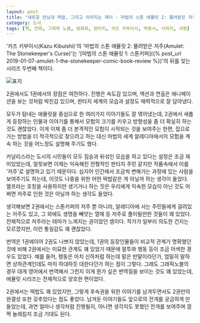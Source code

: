 ```yaml
---
layout: post
title: "새로운 만남과 떡밥, 그리고 이어지는 재미 - 마법의 스톤 애뮬릿 2: 물려받은 저주"
category: 도서
tags: [책, 만화, 그래픽 노블, 영화화, 판타지, 카즈 키부이시, 박중서, 사파리, 서평]
---
```


'카즈 키부이시(Kazu Kibuishi)'의
'마법의 스톤 애뮬릿 2: 물려받은 저주(Amulet: The Stonekeeper's Curse)'는
'[마법의 스톤 애뮬릿 1: 스톤키퍼]({% post_url 2019-01-07-amulet-1-the-stonekeeper-comic-book-review %})'의 뒤를 잊는
시리즈 두번째 책이다.

![표지](https://lh3.googleusercontent.com/QBim4lLYmSv9iJAujKT5i8juSTyf04x5RAKS0XKLkBpHeTAJa9FQzSYrxhu8pE8FN-gBkZqvPCFIgQ=s480)

2권에서도 1권에서의 장점은 여전하다.
진행은 속도감 있으며,
액션과 연출은 애니메이션을 보는 것처럼 박진감 있으며,
판타지 세계의 모습과 설정도 매력적으로 잘 담아냈다.

모두가 탐내는 애뮬릿을 중심으로 한 여러가지 이야기들도 잘 엮어냈는데,
2권에서 새롭게 등장하는 인물과 이야기를 통해서
모험의 크기를 키우고 방향성을 좀 더 확실히 하는 것도 괜찮았다.
이게 이제 좀 더 본격적인 모험이 시작되는 것을 보여주는 한편,
집으로 가는 방법을 더 적극적으로 찾으려고 하는 대신
마법의 세계 알레디아에서의 모험을 계속 하는 것을 어느정도 설명해 주기도 했다.

카날리스라는 도시의 시민들이 모두 짐승과 뒤섞인 모습을 하고 있다는 설정은 조금 재미있었는데,
얼핏보면 이제는 익숙해진 전형적인 판타지 주민 같지만
작품속에서 이를 '저주'로 설명하고 있기 때문이다.
심지어 인간에서 조금씩 변해가는 과정에 있는 사람을 보여주기도 하는데,
이것도 나중을 위한 어떤 떡밥같은 게 아닐까 하는 생각이 들었다.
엘프라는 호칭을 사용하지만
생기거나 하는 짓은 우리에게 익숙한 모습이 아닌 것도
어쩌면 저주로 인한 것은 아닐까 하는 생각도 들었다.

생각해보면 2권에서는 스톤키퍼의 저주 뿐 아니라,
알레디아에 사는 주민들에게 걸려있는 저주도 있고,
그 외에도 생명을 빼앗는 열매 등 저주로 풀이될만한 것들이 꽤 있었다.
전체적으로 저주라는 테마가 느껴지는 권이었던 셈이다.
작가가 일부러 의도한 건지는 모르겠지만, 이런 통일감도 꽤 괜찮았다.

번역은 1권에이어 2권도 나쁘지 않았는데,
1권의 등장인물들이 비교적 관계가 명확했던 것에 비해
2권에서는 미묘한 관계도 꽤 있었기 때문에
말투와 행동 등이 조금 어색한 경우도 있었다.
예를 들어, 행동은 마치 신하처럼 하는데 말은 반말이라던가,
엄밀히 말하면 상하관계인데도 마치 하대하듯 대한다던가 하는 점이 그렇다.
그래도 그래픽노블의 경우 대게 영어에서 번역해서 그런지 이게 뭔가 싶은 번역질을 보이는 것도 꽤 있었는데,
애뮬릿 시리즈는 전체적으로 양호한 편이었다.

2권에서는 떡밥도 꽤 있었지만,
그렇게 후속권을 위한 이야기를 남겨두면서도
2권만의 완결성 또한 갖추었다는 점도 좋았다.
남겨둔 이야기들도 앞으로의 전개를 궁금하게 만들었는데,
과연 얼마나 생각처럼 진행될지,
아니면 생각지도 못했던 전개를 보여주며 깜짝 놀래킬지 조금 기대도 된다.
